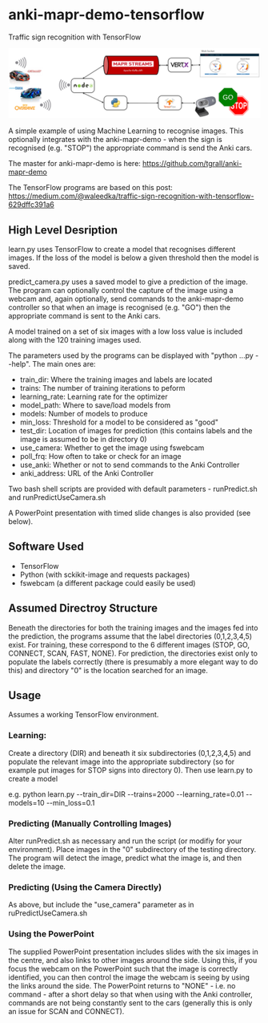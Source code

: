 # anki-mapr-demo-tensorflow
Traffic sign recognition with TensorFlow

 ![alt tag](architecture.png)

A simple example of using Machine Learning to recognise images.
This optionally integrates with the anki-mapr-demo - when the sign is recognised (e.g. "STOP") the appropriate command is send the Anki cars.

The master for anki-mapr-demo is here: https://github.com/tgrall/anki-mapr-demo

The TensorFlow programs are based on this post: https://medium.com/@waleedka/traffic-sign-recognition-with-tensorflow-629dffc391a6

## High Level Desription

learn.py uses TensorFlow to create a model that recognises different images. If the loss of the model is below a given threshold then the model is saved.

predict_camera.py uses a saved model to give a prediction of the image. The program can optionally control the capture of the image using a webcam and, again optionally, send commands to the anki-mapr-demo controller so that when an image is recognised (e.g. "GO") then the appropriate command is sent to the Anki cars.

A model trained on a set of six images with a low loss value is included along with the 120 training images used.

The parameters used by the programs can be displayed with "python ...py --help". The main ones are:
- train_dir:      Where the training images and labels are located
- trains:         The number of training iterations to peform
- learning_rate:  Learning rate for the optimizer
- model_path:     Where to save/load models from
- models:         Number of models to produce
- min_loss:       Threshold for a model to be considered as "good"
- test_dir:       Location of images for prediction (this contains labels and the image is assumed to be in directory 0)
- use_camera:     Whether to get the image using fswebcam
- poll_frq:       How often to take or check for an image
- use_anki:       Whether or not to send commands to the Anki Controller
- anki_address:   URL of the Anki Controller

Two bash shell scripts are provided with default parameters - runPredict.sh and runPredictUseCamera.sh

A PowerPoint presentation with timed slide changes is also provided (see below).

## Software Used

- TensorFlow
- Python (with sckikit-image and requests packages)
- fswebcam (a different package could easily be used)

## Assumed Directroy Structure

Beneath the directories for both the training images and the images fed into the prediction, the programs assume that the label directories (0,1,2,3,4,5) exist. For training, these correspond to the 6 different images (STOP, GO, CONNECT, SCAN, FAST, NONE). For prediction, the directories exist only to populate the labels correctly (there is presumably a more elegant way to do this) and directory "0" is the location searched for an image.

## Usage
Assumes a working TensorFlow environment.

### Learning:
Create a directory (DIR) and beneath it six subdirectories (0,1,2,3,4,5) and populate the relevant image into the appropriate subdirectory (so for example put images for STOP signs into directory 0). Then use learn.py to create a model

e.g. python learn.py --train_dir=DIR --trains=2000 --learning_rate=0.01 --models=10 --min_loss=0.1

### Predicting (Manually Controlling Images)
Alter runPredict.sh as necessary and run the script (or modifiy for your environment). Place images in the "0" subdirectory of the testing directory. The program will detect the image, predict what the image is, and then delete the image.

### Predicting (Using the Camera Directly)
As above, but include the "use_camera" parameter as in ruPredictUseCamera.sh

### Using the PowerPoint
The supplied PowerPoint presentation includes slides with the six images in the centre, and also links to other images around the side. Using this, if you focus the webcam on the PowerPoint such that the image is correctly identified, you can then control the image the webcam is seeing by using the links around the side. The PowerPoint returns to "NONE" - i.e. no command - after a short delay so that when using with the Anki controller, commands are not being constantly sent to the cars (generally this is only an issue for SCAN and CONNECT).
